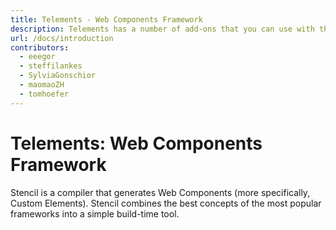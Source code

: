 ```yaml
---
title: Telements - Web Components Framework
description: Telements has a number of add-ons that you can use with the build process.
url: /docs/introduction
contributors:
  - eeegor
  - steffilankes
  - SylviaGonschior
  - maomaoZH
  - tomhoefer
---
```


# Telements: Web Components Framework

Stencil is a compiler that generates Web Components (more specifically, Custom Elements). Stencil combines the best concepts of the most popular frameworks into a simple build-time tool.
